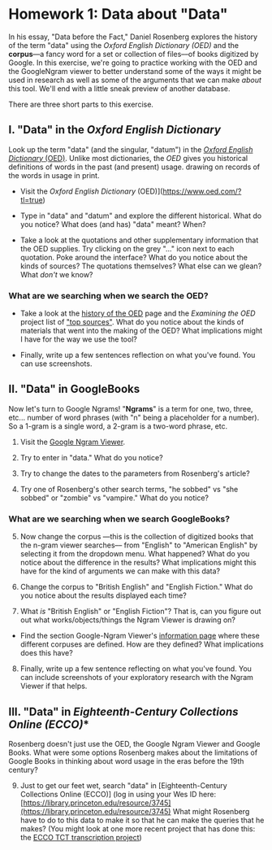 # Homework 1: Data about "Data"

In his essay, "Data before the Fact," Daniel Rosenberg explores the history of the term "data" using the *Oxford English Dictionary (OED)* and the **corpus**––a fancy word for a set or collection of files––of books digitized by Google. In this exercise, we're going to practice working with the OED and the GoogleNgram viewer to better understand some of the ways it might be used in research as well as some of the arguments that we can make *about* this tool. We'll end with a little sneak preview of another database.

There are three short parts to this exercise. 

## I.  "Data" in the *Oxford English Dictionary*

Look up the term "data" (and the singular, "datum") in the [*Oxford English Dictionary* (OED)](https://www.oed.com/?tl=true). Unlike most dictionaries, the *OED* gives you historical definitions of words in the past (and present) usage.  drawing on records of the words in usage in print. 

+ Visit the *Oxford English Dictionary* (OED)](https://www.oed.com/?tl=true)

+ Type in "data" and "datum" and explore the different historical. What do you notice? What does (and has) "data" meant? When?

+ Take a look at the quotations and other supplementary information that the OED supplies. Try clicking on the grey "..." icon next to each quotation.  Poke around the interface? What do you notice about the kinds of sources? The quotations themselves?  What else can we glean? What *don't* we know?

### What are we searching when we search the OED?

+ Take a look at the [history of the OED](https://www.oed.com/information/about-the-oed/history-of-the-oed/) page and the *Examining the OED* project list of ["top sources"](https://oed.hertford.ox.ac.uk/quotations/outline/top-sources/). What do you notice about the kinds of materials that went into the making of the OED? What implications might I have for the way we use the tool?

+ Finally, write up a few sentences reflection on what you've found. You can use screenshots.

## II. "Data" in GoogleBooks 

Now let's turn to Google Ngrams!  "**Ngrams**" is a term for one, two, three, etc... number of word phrases (with "n" being a placeholder for a number). So a 1-gram is a single word, a 2-gram  is a two-word phrase, etc.

1. Visit the [Google Ngram Viewer](https://books.google.com/ngrams).

2. Try to enter in "data."  What do you notice?

3. Try to change the dates to the parameters from Rosenberg's article?

4. Try one of Rosenberg's other search terms, "he sobbed" vs "she sobbed" or "zombie" vs "vampire." What do you notice?

### What are we searching when we search GoogleBooks?

5. Now change the corpus ––this is the collection of digitized books that the n-gram viewer searches–– from "English" to  "American English" by selecting it from the dropdown menu. What happened? What do you notice about the difference in the results? What implications might this have for the kind of arguments we can make with this data?

6. Change the corpus to "British English" and "English Fiction." What do you notice about the results displayed each time?

7. What *is* "British English" or "English Fiction"? That is, can you figure out out what works/objects/things the Ngram Viewer is drawing on?

+ Find the section Google-Ngram Viewer's [information page](https://books.google.com/ngrams/info#) where these different corpuses are defined. How are they defined?  What implications does this have?

8. Finally, write up a few sentence reflecting on what you've found. You can include screenshots of your exploratory research with the Ngram Viewer if that helps. 


## III. "Data" in *Eighteenth-Century Collections Online (ECCO)** 

Rosenberg doesn't just use the OED, the Google Ngram Viewer and Google Books. What were some options Rosenberg makes about the limitations of Google Books in thinking about word usage in the eras before the 19th century?

9. Just to get our feet wet, search "data" in [Eighteenth-Century Collections Online (ECCO)] (log in using your Wes ID here: [https://library.princeton.edu/resource/3745](https://library.princeton.edu/resource/3745) What might Rosenberg have to do to this data to make it so that he can make the queries that he makes? (You might look at one more recent project that has done this: the [ECCO TCT transcription project](https://github.com/Early-Modern-OCR/TCP-ECCO-texts))

